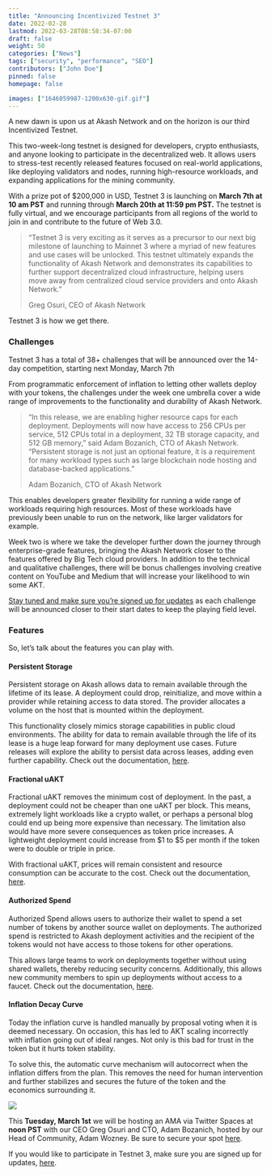 ```yaml
---
title: "Announcing Incentivized Testnet 3"
date: 2022-02-28
lastmod: 2022-03-28T08:58:34-07:00
draft: false
weight: 50
categories: ["News"]
tags: ["security", "performance", "SEO"]
contributors: ["John Doe"]
pinned: false
homepage: false

images: ["1646059987-1200x630-gif.gif"]
---
```

A new dawn is upon us at Akash Network and on the horizon is our third Incentivized Testnet.

This two-week-long testnet is designed for developers, crypto enthusiasts, and anyone looking to participate in the decentralized web. It allows users to stress-test recently released features focused on real-world applications, like deploying validators and nodes, running high-resource workloads, and expanding applications for the mining community.

With a prize pot of $200,000 in USD, Testnet 3 is launching on **March 7th at 10 am PST** and running through **March 20th at 11:59 pm PST.** The testnet is fully virtual, and we encourage participants from all regions of the world to join in and contribute to the future of Web 3.0.

> “Testnet 3 is very exciting as it serves as a precursor to our next big milestone of launching to Mainnet 3 where a myriad of new features and use cases will be unlocked. This testnet ultimately expands the functionality of Akash Network and demonstrates its capabilities to further support decentralized cloud infrastructure, helping users move away from centralized cloud service providers and onto Akash Network.” 
> 
> Greg Osuri, CEO of Akash Network

Testnet 3 is how we get there. 

### **Challenges**

Testnet 3 has a total of 38+ challenges that will be announced over the 14-day competition, starting next Monday, March 7th

From programmatic enforcement of inflation to letting other wallets deploy with your tokens, the challenges under the week one umbrella cover a wide range of improvements to the functionality and durability of Akash Network.

> “In this release, we are enabling higher resource caps for each deployment. Deployments will now have access to 256 CPUs per service, 512 CPUs total in a deployment, 32 TB storage capacity, and 512 GB memory,” said Adam Bozanich, CTO of Akash Network. “Persistent storage is not just an optional feature, it is a requirement for many workload types such as large blockchain node hosting and database-backed applications.”
> 
> Adam Bozanich, CTO of Akash Network

This enables developers greater flexibility for running a wide range of workloads requiring high resources. Most of these workloads have previously been unable to run on the network, like larger validators for example. 

Week two is where we take the developer further down the journey through enterprise-grade features, bringing the Akash Network closer to the features offered by Big Tech cloud providers. In addition to the technical and qualitative challenges, there will be bonus challenges involving creative content on YouTube and Medium that will increase your likelihood to win some AKT. 

[Stay tuned and make sure you’re signed up for updates](https://akash.network/testnet) as each challenge will be announced closer to their start dates to keep the playing field level. 

### **Features** 

So, let’s talk about the features you can play with. 

#### **Persistent Storage**

Persistent storage on Akash allows data to remain available through the lifetime of its lease. A deployment could drop, reinitialize, and move within a provider while retaining access to data stored. The provider allocates a volume on the host that is mounted within the deployment. 

This functionality closely mimics storage capabilities in public cloud environments. The ability for data to remain available through the life of its lease is a huge leap forward for many deployment use cases. Future releases will explore the ability to persist data across leases, adding even further capability. Check out the documentation, [here](https://docs.akash.network/testnet-technical-docs/persistent-storage). 

#### **Fractional uAKT**

Fractional uAKT removes the minimum cost of deployment. In the past, a deployment could not be cheaper than one uAKT per block. This means, extremely light workloads like a crypto wallet, or perhaps a personal blog could end up being more expensive than necessary. The limitation also would have more severe consequences as token price increases. A lightweight deployment could increase from $1 to $5 per month if the token were to double or triple in price. 

With fractional uAKT, prices will remain consistent and resource consumption can be accurate to the cost. Check out the documentation, [here](https://docs.akash.network/testnet-technical-docs/fractional-uakt). 

#### **Authorized Spend** 

Authorized Spend allows users to authorize their wallet to spend a set number of tokens by another source wallet on deployments. The authorized spend is restricted to Akash deployment activities and the recipient of the tokens would not have access to those tokens for other operations. 

This allows large teams to work on deployments together without using shared wallets, thereby reducing security concerns. Additionally, this allows new community members to spin up deployments without access to a faucet. Check out the documentation, [here](https://docs.akash.network/testnet-technical-docs/authorized-spend). 

#### **Inflation Decay Curve**

Today the inflation curve is handled manually by proposal voting when it is deemed necessary. On occasion, this has led to AKT scaling incorrectly with inflation going out of ideal ranges. Not only is this bad for trust in the token but it hurts token stability. 

To solve this, the automatic curve mechanism will autocorrect when the inflation differs from the plan. This removes the need for human intervention and further stabilizes and secures the future of the token and the economics surrounding it.

![](https://www.datocms-assets.com/45776/1646060298-unnamed.jpeg)

This **Tuesday, March 1st** we will be hosting an AMA via Twitter Spaces at **noon PST** with our CEO Greg Osuri and CTO, Adam Bozanich, hosted by our Head of Community, Adam Wozney. Be sure to secure your spot [here](https://twitter.com/i/spaces/1OyJADOQgreGb). 

  
If you would like to participate in Testnet 3, make sure you are signed up for updates, [here](https://akash.network/testnet).
